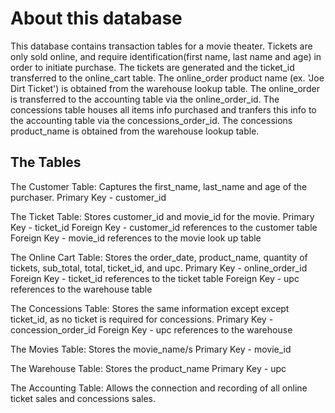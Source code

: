 # About this database

This database contains transaction tables for a movie theater. 
Tickets are only sold online, and require identification(first name, last name and age) 
in order to initiate purchase.
The tickets are generated and the ticket_id transferred to the online_cart table.
The online_order product name (ex. 'Joe Dirt Ticket') is obtained from the warehouse lookup table. 
The online_order is transferred to the accounting table via the online_order_id. 
The concessions table houses all items info purchased and tranfers this info to the accounting 
table via the concessions_order_id.
The concessions product_name is obtained from the warehouse lookup table.


## The Tables

The Customer Table:
Captures the first_name, last_name and age of the purchaser.
Primary Key - customer_id

The Ticket Table:
Stores customer_id and movie_id for the movie.
Primary Key - ticket_id
Foreign Key - customer_id references to the customer table
Foreign Key - movie_id references to the movie look up table

The Online Cart Table:
Stores the order_date, product_name, quantity of tickets, sub_total, total, ticket_id, and upc.
Primary Key - online_order_id
Foreign Key - ticket_id references to the ticket table
Foreign Key - upc references to the warehouse table

The Concessions Table:
Stores the same information except except ticket_id, as no ticket is required for concessions.
Primary Key - concession_order_id
Foreign Key - upc references to the warehouse

The Movies Table:
Stores the movie_name/s
Primary Key - movie_id

The Warehouse Table:
Stores the product_name
Primary Key - upc

The Accounting Table:
Allows the connection and recording of all online ticket sales and concessions sales.



